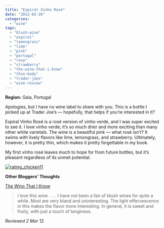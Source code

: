 ```yaml
---
title: "Espiral Vinho Rosé"
date: "2012-03-28"
categories: 
  - "wine"
tags: 
  - "blush-wine"
  - "espiral"
  - "lemongrass"
  - "lime"
  - "pink"
  - "portugal"
  - "rose"
  - "strawberry"
  - "the-wino-that-i-know"
  - "thin-body"
  - "trader-joes"
  - "wine-review"
---
```


**Region:** Gaia, Portugal

Apologies, but I have no wine label to share with you. This is a bottle I picked up at Trader Joe’s — hopefully, that helps if you’re interested in it?

Espiral Vinho Rosé is a rosé version of vinho verde, and I was super excited to see it. I love vinho verde; it’s so much drier and more exciting than many other white varietals. The wine is a beautiful pink — what rosé isn’t? It swims with lively flavors like lime, lemongrass, and strawberry. Ultimately, however, it is pretty thin, which makes it pretty forgettable in my book.

My first vinho rosé leaves much to hope for from future bottles, but it’s pleasant regardless of its unmet potential.

[![](http://s3.amazonaws.com/thegourmez-wpmedia/2009/02/rating_chicken11.gif "rating_chicken11")](http://s3.amazonaws.com/thegourmez-wpmedia/2009/02/rating_chicken11.gif)

**Other Bloggers’ Thoughts**

[The Wino That I Know](http://thewinothatiknow.blogspot.com/2012/02/espiral-vinho-rose.html)

> I love this wine. . . . I have not been a fan of blush wines for quite a while. Most are very bland and uninteresting. The light effervescence in this makes the flavor more interesting. In general, it is sweet and fruity, with just a touch of tanginess.

_Reviewed 2 Mar 12._
